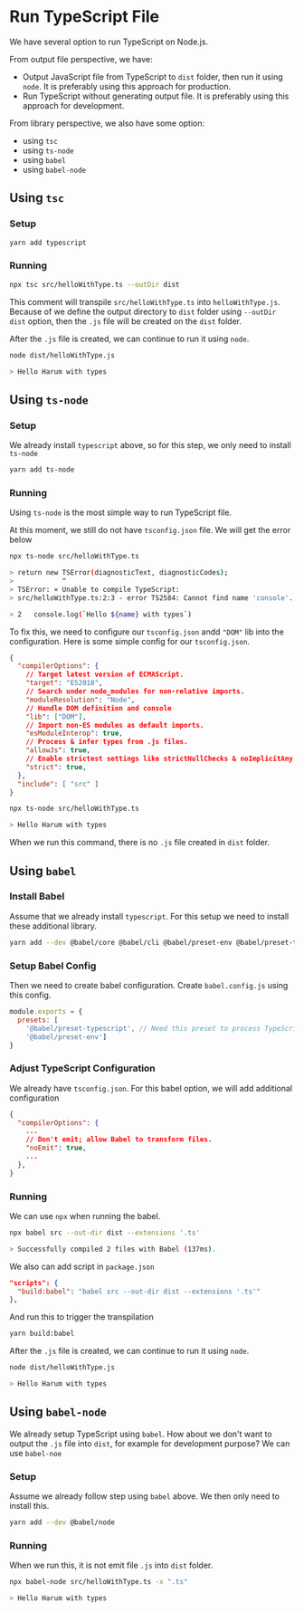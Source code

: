 # Run TypeScript File

We have several option to run TypeScript on Node.js.

From output file perspective, we have:
-  Output JavaScript file from TypeScript to `dist` folder, then run it using `node`. It is preferably using this approach for production.
-  Run TypeScript without generating output file. It is preferably using this approach for development.


From library perspective, we also have some option:
-  using `tsc`
-  using `ts-node`
-  using `babel`
-  using `babel-node`

## Using `tsc`
### Setup
```bash
yarn add typescript
```
### Running
```bash
npx tsc src/helloWithType.ts --outDir dist
```

This comment will transpile `src/helloWithType.ts` into `helloWithType.js`. Because of we define the output directory to `dist` folder using `--outDir dist` option, then the `.js` file will be created on the `dist` folder.

After the `.js` file is created, we can continue to run it using `node`.
```bash
node dist/helloWithType.js

> Hello Harum with types
```

## Using `ts-node`
### Setup
We already install `typescript` above, so for this step, we only need to install `ts-node`
```bash
yarn add ts-node
```
### Running
Using `ts-node` is the most simple way to run TypeScript file.

At this moment, we still do not have `tsconfig.json` file. We will get the error below
```bash
npx ts-node src/helloWithType.ts

> return new TSError(diagnosticText, diagnosticCodes);
>            ^
> TSError: ⨯ Unable to compile TypeScript:
> src/helloWithType.ts:2:3 - error TS2584: Cannot find name 'console'. Do you need to change your target library? Try changing the 'lib' compiler option to include 'dom'.

> 2   console.log(`Hello ${name} with types`)
```

To fix this, we need to configure our `tsconfig.json` andd `"DOM"` lib into the configuration. Here is some simple config for our `tsconfig.json`.

```json
{
  "compilerOptions": {
    // Target latest version of ECMAScript.
    "target": "ES2018",
    // Search under node_modules for non-relative imports.
    "moduleResolution": "Node",
    // Handle DOM definition and console
    "lib": ["DOM"],
    // Import non-ES modules as default imports.
    "esModuleInterop": true,
    // Process & infer types from .js files.
    "allowJs": true,
    // Enable strictest settings like strictNullChecks & noImplicitAny.
    "strict": true,
  },
  "include": [ "src" ]
}
```

```bash
npx ts-node src/helloWithType.ts

> Hello Harum with types
```

When we run this command, there is no `.js` file created in `dist` folder.

## Using `babel`
### Install Babel
Assume that we already install `typescript`. For this setup we need to install these additional library.
```bash
yarn add --dev @babel/core @babel/cli @babel/preset-env @babel/preset-typescript
```

### Setup Babel Config
Then we need to create babel configuration. Create `babel.config.js` using this config.
```js
module.exports = {
  presets: [
    '@babel/preset-typescript', // Need this preset to process TypeScript
    '@babel/preset-env']
}
```

### Adjust TypeScript Configuration
We already have `tsconfig.json`. For this babel option, we will add additional configuration
```json
{
  "compilerOptions": {
    ...
    // Don't emit; allow Babel to transform files.
    "noEmit": true,
    ...
  },
}
```

### Running
We can use `npx` when running the babel.
```bash
npx babel src --out-dir dist --extensions '.ts'

> Successfully compiled 2 files with Babel (137ms).
```

We also can add script in `package.json`
```json
"scripts": {
  "build:babel": "babel src --out-dir dist --extensions '.ts'"
},
```

And run this to trigger the transpilation
```bash
yarn build:babel
```

After the `.js` file is created, we can continue to run it using `node`.
```bash
node dist/helloWithType.js

> Hello Harum with types
```

## Using `babel-node`
We already setup TypeScript using `babel`. How about we don't want to output the `.js` file into `dist`, for example for development purpose? We can use `babel-noe`

### Setup
Assume we already follow step using `babel` above. We then only need to install this.
```bash
yarn add --dev @babel/node
```

### Running
When we run this, it is not emit file `.js` into `dist` folder.
```bash
npx babel-node src/helloWithType.ts -x ".ts"

> Hello Harum with types
```